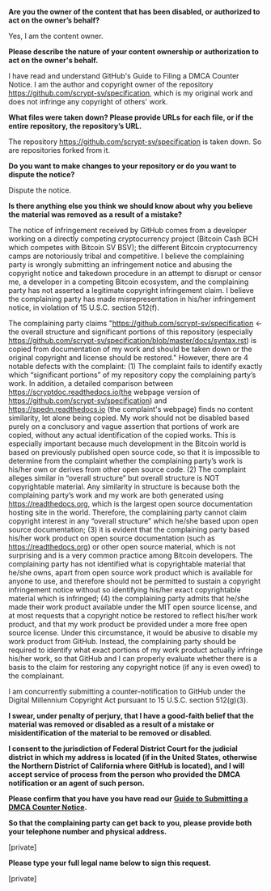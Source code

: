 **Are you the owner of the content that has been disabled, or authorized to act on the owner’s behalf?**

Yes, I am the content owner.

**Please describe the nature of your content ownership or authorization to act on the owner's behalf.**

I have read and understand GitHub's Guide to Filing a DMCA Counter Notice. I am the author and copyright owner of the repository https://github.com/scrypt-sv/specification, which is my original work and does not infringe any copyright of others' work.

**What files were taken down? Please provide URLs for each file, or if the entire repository, the repository’s URL.**

The repository https://github.com/scrypt-sv/specification is taken down. So are repositories forked from it.

**Do you want to make changes to your repository or do you want to dispute the notice?**

Dispute the notice.

**Is there anything else you think we should know about why you believe the material was removed as a result of a mistake?**

The notice of infringement received by GitHub comes from a developer working on a directly competing cryptocurrency project (Bitcoin Cash BCH which competes with Bitcoin SV BSV); the different Bitcoin cryptocurrency camps are notoriously tribal and competitive. I believe the complaining party is wrongly submitting an infringement notice and abusing the copyright notice and takedown procedure in an attempt to disrupt or censor me, a developer in a competing Bitcoin ecosystem, and the complaining party has not asserted a legitimate copyright infringement claim. I believe the complaining party has made misrepresentation in his/her infringement notice, in violation of 15 U.S.C. section 512(f).

The complaining party claims "https://github.com/scrypt-sv/specification <- the overall structure and significant portions of this repository (especially https://github.com/scrypt-sv/specification/blob/master/docs/syntax.rst) is copied from documentation of my work and should be taken down or the original copyright and license should be restored." However, there are 4 notable defects with the complaint: (1) The complaint fails to identify exactly which “significant portions” of my repository copy the complaining party’s work. In addition, a detailed comparison between https://scryptdoc.readthedocs.io(the webpage version of https://github.com/scrypt-sv/specification) and https://spedn.readthedocs.io (the complaint's webpage) finds no content similarity, let alone being copied. My work should not be disabled based purely on a conclusory and vague assertion that portions of work are copied, without any actual identification of the copied works. This is especially important because much development in the Bitcoin world is based on previously published open source code, so that it is impossible to determine from the complaint whether the complaining party’s work is his/her own or derives from other open source code. (2) The complaint alleges similar in “overall structure” but overall structure is NOT copyrightable material. Any similarity in structure is because both the complaining party’s work and my work are both generated using https://readthedocs.org, which is the largest open source documentation hosting site in the world. Therefore, the complaining party cannot claim copyright interest in any “overall structure” which he/she based upon open source documentation; (3) it is evident that the complaining party based his/her work product on open source documentation (such as https://readthedocs.org) or other open source material, which is not surprising and is a very common practice among Bitcoin developers. The complaining party has not identified what is copyrightable material that he/she owns, apart from open source work product which is available for anyone to use, and therefore should not be permitted to sustain a copyright infringement notice without so identifying his/her exact copyrightable material which is infringed; (4) the complaining party admits that he/she made their work product available under the MIT open source license, and at most requests that a copyright notice be restored to reflect his/her work product, and that my work product be provided under a more free open source license. Under this circumstance, it would be abusive to disable my work product from GitHub. Instead, the complaining party should be required to identify what exact portions of my work product actually infringe his/her work, so that GitHub and I can properly evaluate whether there is a basis to the claim for restoring any copyright notice (if any is even owed) to the complainant.

I am concurrently submitting a counter-notification to GitHub under the Digital Millennium Copyright Act pursuant to 15 U.S.C. section 512(g)(3).

**I swear, under penalty of perjury, that I have a good-faith belief that the material was removed or disabled as a result of a mistake or misidentification of the material to be removed or disabled.**

**I consent to the jurisdiction of Federal District Court for the judicial district in which my address is located (if in the United States, otherwise the Northern District of California where GitHub is located), and I will accept service of process from the person who provided the DMCA notification or an agent of such person.**

**Please confirm that you have you have read our <a href="https://help.github.com/articles/guide-to-submitting-a-dmca-counter-notice/">Guide to Submitting a DMCA Counter Notice</a>.**

**So that the complaining party can get back to you, please provide both your telephone number and physical address.**

[private]  

**Please type your full legal name below to sign this request.**

[private]  
